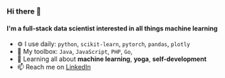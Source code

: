 ### Hi there 👋

<!--
**denisergashbaev/denisergashbaev** is a ✨ _special_ ✨ repository because its `README.md` (this file) appears on your GitHub profile.

Here are some ideas to get you started:

- 🔭 I’m currently working on ...
- 🌱 I’m currently learning ...
- 👯 I’m looking to collaborate on ...
- 🤔 I’m looking for help with ...
- 💬 Ask me about ...
- 📫 How to reach me: ...
- 😄 Pronouns: ...
- ⚡ Fun fact: ...
-->


#### I'm a full-stack data scientist interested in all things machine learning

- ⚙️ I use daily: `python`, `scikit-learn`, `pytorch`, `pandas`, `plotly`
- :toolbox:	My toolbox: `Java`, `JavaScript`, `PHP`, `Go`, 
- 🌱 Learning all about **machine learning**, **yoga**, **self-development**
- 📫 Reach me on [LinkedIn](https://www.linkedin.com/in/denisergashbaev/) 
